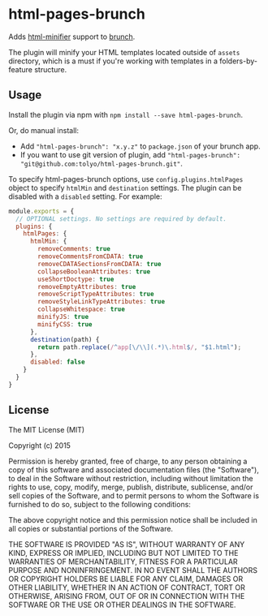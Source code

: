 # html-pages-brunch
Adds [html-minifier](https://github.com/kangax/html-minifier) support to
[brunch](http://brunch.io).

The plugin will minify your HTML templates located outside of `assets` directory, which is a must if you're working
with templates in a folders-by-feature structure.

## Usage
Install the plugin via npm with `npm install --save html-pages-brunch`.

Or, do manual install:

* Add `"html-pages-brunch": "x.y.z"` to `package.json` of your brunch app.
* If you want to use git version of plugin, add
`"html-pages-brunch": "git@github.com:tolyo/html-pages-brunch.git"`.

To specify html-pages-brunch options, use `config.plugins.htmlPages` object to specify `htmlMin` and `destination` settings.
The plugin can be disabled with a `disabled` setting.
For example:

```javascript
module.exports = {
  // OPTIONAL settings. No settings are required by default.
  plugins: {
    htmlPages: {
      htmlMin: {
        removeComments: true
        removeCommentsFromCDATA: true
        removeCDATASectionsFromCDATA: true
        collapseBooleanAttributes: true
        useShortDoctype: true
        removeEmptyAttributes: true
        removeScriptTypeAttributes: true
        removeStyleLinkTypeAttributes: true
        collapseWhitespace: true
        minifyJS: true
        minifyCSS: true
      },
      destination(path) {
        return path.replace(/^app[\/\\](.*)\.html$/, "$1.html");
      },
      disabled: false
    }
  }
}
```

## License

The MIT License (MIT)

Copyright (c) 2015

Permission is hereby granted, free of charge, to any person obtaining a copy
of this software and associated documentation files (the "Software"), to deal
in the Software without restriction, including without limitation the rights
to use, copy, modify, merge, publish, distribute, sublicense, and/or sell
copies of the Software, and to permit persons to whom the Software is
furnished to do so, subject to the following conditions:

The above copyright notice and this permission notice shall be included in all
copies or substantial portions of the Software.

THE SOFTWARE IS PROVIDED "AS IS", WITHOUT WARRANTY OF ANY KIND, EXPRESS OR
IMPLIED, INCLUDING BUT NOT LIMITED TO THE WARRANTIES OF MERCHANTABILITY,
FITNESS FOR A PARTICULAR PURPOSE AND NONINFRINGEMENT. IN NO EVENT SHALL THE
AUTHORS OR COPYRIGHT HOLDERS BE LIABLE FOR ANY CLAIM, DAMAGES OR OTHER
LIABILITY, WHETHER IN AN ACTION OF CONTRACT, TORT OR OTHERWISE, ARISING FROM,
OUT OF OR IN CONNECTION WITH THE SOFTWARE OR THE USE OR OTHER DEALINGS IN THE
SOFTWARE.

